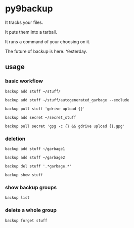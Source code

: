 # py9backup

It tracks your files.

It puts them into a tarball.

It runs a command of your choosing on it.

The future of backup is here. Yesterday.

## usage

### basic workflow

`backup add stuff ~/stuff/`

`backup add stuff ~/stuff/autogenerated_garbage --exclude`

`backup pull stuff 'gdrive upload {}'`


`backup add secret ~/secret_stuff`

`backup pull secret 'gpg -c {} && gdrive upload {}.gpg'`

### deletion
`backup add stuff ~/garbage1`

`backup add stuff ~/garbage2`

`backup del stuff '.*garbage.*'`

`backup show stuff`

### show backup groups
`backup list`

### delete a whole group
`backup forget stuff`
